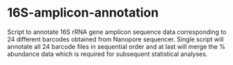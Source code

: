 # 16S-amplicon-annotation
Script to annotate 16S rRNA gene amplicon sequence data corresponding to 24 different barcodes obtained from Nanopore sequencer. Single script will annotate all 24 barcode files in sequential order and at last will merge the % abundance data which is required for subsequent statistical analyses.
